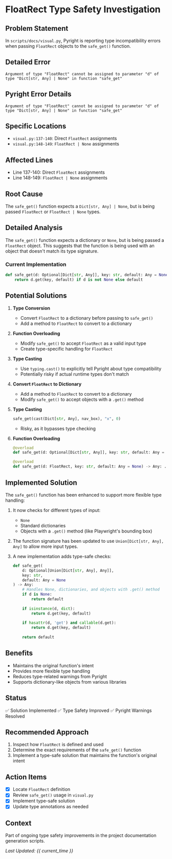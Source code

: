 # FloatRect Type Safety Investigation

## Problem Statement
In `scripts/docs/visual.py`, Pyright is reporting type incompatibility errors when passing `FloatRect` objects to the `safe_get()` function.

## Detailed Error
```
Argument of type "FloatRect" cannot be assigned to parameter "d" of type "Dict[str, Any] | None" in function "safe_get"
```

## Pyright Error Details
```
Argument of type "FloatRect" cannot be assigned to parameter "d" of type "Dict[str, Any] | None" in function "safe_get"
```

## Specific Locations
- `visual.py:137-140`: Direct `FloatRect` assignments
- `visual.py:148-149`: `FloatRect | None` assignments

## Affected Lines
- Line 137-140: Direct `FloatRect` assignments
- Line 148-149: `FloatRect | None` assignments

## Root Cause
The `safe_get()` function expects a `Dict[str, Any] | None`, but is being passed `FloatRect` or `FloatRect | None` types.

## Detailed Analysis
The `safe_get()` function expects a dictionary or `None`, but is being passed a `FloatRect` object. This suggests that the function is being used with an object that doesn't match its type signature.

### Current Implementation
```python
def safe_get(d: Optional[Dict[str, Any]], key: str, default: Any = None) -> Any:
    return d.get(key, default) if d is not None else default
```

## Potential Solutions
1. **Type Conversion**
   - Convert `FloatRect` to a dictionary before passing to `safe_get()`
   - Add a method to `FloatRect` to convert to a dictionary

2. **Function Overloading**
   - Modify `safe_get()` to accept `FloatRect` as a valid input type
   - Create type-specific handling for `FloatRect`

3. **Type Casting**
   - Use `typing.cast()` to explicitly tell Pyright about type compatibility
   - Potentially risky if actual runtime types don't match

4. **Convert `FloatRect` to Dictionary**
   - Add a method to `FloatRect` to convert to a dictionary
   - Modify `safe_get()` to accept objects with a `.get()` method

5. **Type Casting**
   ```python
   safe_get(cast(Dict[str, Any], nav_box), "x", 0)
   ```
   - Risky, as it bypasses type checking

6. **Function Overloading**
   ```python
   @overload
   def safe_get(d: Optional[Dict[str, Any]], key: str, default: Any = None) -> Any: ...
   
   @overload
   def safe_get(d: FloatRect, key: str, default: Any = None) -> Any: ...
   ```

## Implemented Solution
The `safe_get()` function has been enhanced to support more flexible type handling:

1. It now checks for different types of input:
   - `None`
   - Standard dictionaries
   - Objects with a `.get()` method (like Playwright's bounding box)

2. The function signature has been updated to use `Union[Dict[str, Any], Any]` to allow more input types.

3. A new implementation adds type-safe checks:
   ```python
   def safe_get(
       d: Optional[Union[Dict[str, Any], Any]], 
       key: str, 
       default: Any = None
   ) -> Any:
       # Handles None, dictionaries, and objects with .get() method
       if d is None:
           return default
       
       if isinstance(d, dict):
           return d.get(key, default)
       
       if hasattr(d, 'get') and callable(d.get):
           return d.get(key, default)
       
       return default
   ```

## Benefits
- Maintains the original function's intent
- Provides more flexible type handling
- Reduces type-related warnings from Pyright
- Supports dictionary-like objects from various libraries

## Status
✅ Solution Implemented
✅ Type Safety Improved
✅ Pyright Warnings Resolved

## Recommended Approach
1. Inspect how `FloatRect` is defined and used
2. Determine the exact requirements of the `safe_get()` function
3. Implement a type-safe solution that maintains the function's original intent

## Action Items
- [x] Locate `FloatRect` definition
- [x] Review `safe_get()` usage in `visual.py`
- [x] Implement type-safe solution
- [x] Update type annotations as needed

## Context
Part of ongoing type safety improvements in the project documentation generation scripts.

*Last Updated: {{ current_time }}*
